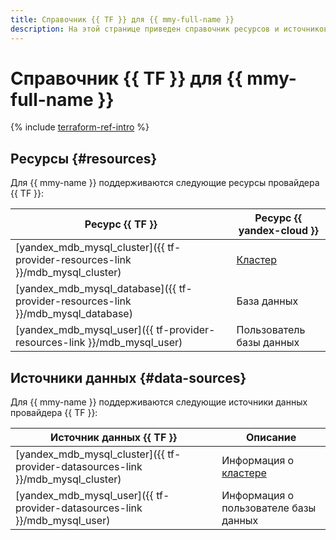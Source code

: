 ```yaml
---
title: Справочник {{ TF }} для {{ mmy-full-name }}
description: На этой странице приведен справочник ресурсов и источников данных провайдера {{ TF }}, которые поддерживаются для сервиса {{ mmy-name }}.
---
```


# Справочник {{ TF }} для {{ mmy-full-name }}

{% include [terraform-ref-intro](../_includes/terraform-ref-intro.md) %}

## Ресурсы {#resources}

Для {{ mmy-name }} поддерживаются следующие ресурсы провайдера {{ TF }}:

| **Ресурс {{ TF }}** | **Ресурс {{ yandex-cloud }}** |
| --- | --- |
| [yandex_mdb_mysql_cluster]({{ tf-provider-resources-link }}/mdb_mysql_cluster) | [Кластер](concepts/index.md) |
| [yandex_mdb_mysql_database]({{ tf-provider-resources-link }}/mdb_mysql_database) | База данных |
| [yandex_mdb_mysql_user]({{ tf-provider-resources-link }}/mdb_mysql_user) | Пользователь базы данных |

## Источники данных {#data-sources}

Для {{ mmy-name }} поддерживаются следующие источники данных провайдера {{ TF }}:

| **Источник данных {{ TF }}** | **Описание** |
| --- | --- |
| [yandex_mdb_mysql_cluster]({{ tf-provider-datasources-link }}/mdb_mysql_cluster) | Информация о [кластере](./concepts/index.md) |
| [yandex_mdb_mysql_user]({{ tf-provider-datasources-link }}/mdb_mysql_user) | Информация о пользователе базы данных |